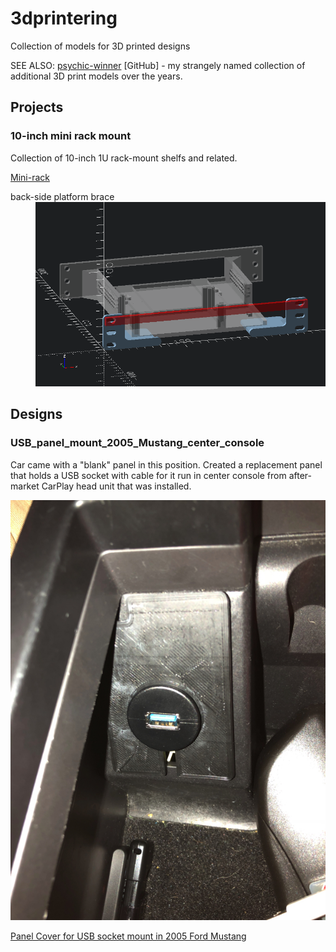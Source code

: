 # 3dprintering

Collection of models for 3D printed designs

SEE ALSO: [psychic-winner](https://github.com/idcrook/psychic-winner) [GitHub] - my strangely named collection of additional 3D print models over the years.

## Projects

### 10-inch mini rack mount

Collection of 10-inch 1U rack-mount shelfs and related.

[Mini-rack](projects/mini-rack)

<dl>
<dt>back-side platform brace</dt>
<dd>
<img src="projects/mini-rack/10inch_rackmount_backside_brace/muckup.png" alt="back-side platform brace">
</dd>
</dl>

## Designs

### USB_panel_mount_2005_Mustang_center_console

Car came with a "blank" panel in this position. Created a replacement panel that holds a USB socket with cable for it run in center console from after-market CarPlay head unit that was installed.

![ USB_panel_mount_2005_Mustang_center_console](designs/USB_panel_mount_2005_Mustang_center_console/installed_in_car.jpeg)

[Panel Cover for USB socket mount in 2005 Ford Mustang](designs/USB_panel_mount_2005_Mustang_center_console/)

